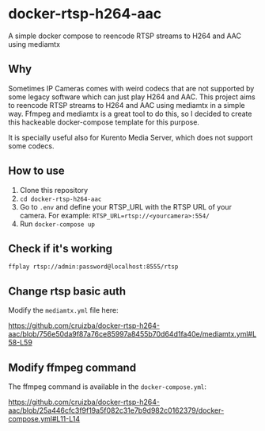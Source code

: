 # docker-rtsp-h264-aac
A simple docker compose to reencode RTSP streams to H264 and AAC using mediamtx

## Why

Sometimes IP Cameras comes with weird codecs that are not supported by some legacy software which can just play H264 and AAC. This project aims to reencode RTSP streams to H264 and AAC using mediamtx in a simple way. Ffmpeg and mediamtx is a great tool to do this, so I decided to create this hackeable docker-compose template for this purpose.

It is specially useful also for Kurento Media Server, which does not support some codecs.

## How to use

1. Clone this repository
2. `cd docker-rtsp-h264-aac`
3. Go to `.env` and define your RTSP_URL with the RTSP URL of your camera. For example: `RTSP_URL=rtsp://<yourcamera>:554/`
4. Run `docker-compose up`

## Check if it's working

```
ffplay rtsp://admin:password@localhost:8555/rtsp
```

## Change rtsp basic auth

Modify the `mediamtx.yml` file here:

https://github.com/cruizba/docker-rtsp-h264-aac/blob/756e50da9f87a76ce85997a8455b70d64d1fa40e/mediamtx.yml#L58-L59

## Modify ffmpeg command

The ffmpeg command is available in the `docker-compose.yml`:

https://github.com/cruizba/docker-rtsp-h264-aac/blob/25a446cfc3f9f19a5f082c31e7b9d982c0162379/docker-compose.yml#L11-L14

